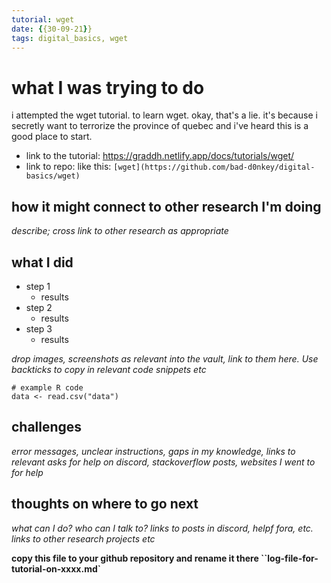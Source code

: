 ```yaml
---
tutorial: wget
date: {{30-09-21}}
tags: digital_basics, wget
---
```


# what I was trying to do

i attempted the wget tutorial. to learn wget. 
okay, that's a lie. it's because i secretly want to terrorize the province of quebec and i've heard this is a good place to start. 

+ link to the tutorial: https://graddh.netlify.app/docs/tutorials/wget/
+ link to repo: like this: `[wget](https://github.com/bad-d0nkey/digital-basics/wget)`

## how it might connect to other research I'm doing

_describe; cross link to other research as appropriate_


## what I did

+ step 1  
	+ results
+ step 2
	+ results 
+ step 3
	+ results

_drop images, screenshots as relevant into the vault, link to them here. Use backticks to copy in relevant code snippets etc_

```
# example R code
data <- read.csv("data")
```

## challenges 

_error messages, unclear instructions, gaps in my knowledge, links to relevant asks for help on discord, stackoverflow posts, websites I went to for help_

## thoughts on where to go next

_what can I do? who can I talk to? links to posts in discord, helpf fora, etc. links to other research projects etc_

**copy this file to your github repository and rename it there ``log-file-for-tutorial-on-xxxx.md`**
